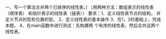 一、写一个算法合并两个已排序的线性表。]
（用两种方法：数组表示的线性表（顺序表）
和指针表示的线性表（链表））
	要求：1、定义线性表节点的结构，
    并定义节点的型和位置的型。
	      2、定义线性表的基本操作
          3、在1，2的基础上，完成本题。
          4、在main函数中进行测试：先构建两
          个有序的线性表，然后合并这两个线性表。